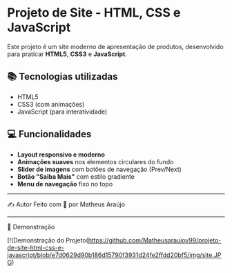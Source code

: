 # Projeto de Site - HTML, CSS e JavaScript

Este projeto é um site moderno de apresentação de produtos, desenvolvido para praticar **HTML5**, **CSS3** e **JavaScript**.

## 📚 Tecnologias utilizadas
- HTML5
- CSS3 (com animações)
- JavaScript (para interatividade)

## 💻 Funcionalidades
- **Layout responsivo e moderno**
- **Animações suaves** nos elementos circulares do fundo
- **Slider de imagens** com botões de navegação (Prev/Next)
- **Botão "Saiba Mais"** com estilo gradiente
- **Menu de navegação** fixo no topo

---
✍️ Autor
Feito com 💙 por Matheus Araújo

---

📸 Demonstração

[![Demonstração do Projeto(https://github.com/Matheusaraujov99/projeto-de-site-html-css-e-javascript/blob/e7d0629d90b186d15790f3931d24fe2ffdd20bf5/img/site.JPG)
